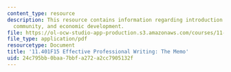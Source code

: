```yaml
---
content_type: resource
description: This resource contains information regarding introduction to housing,
  community, and economic development.
file: https://ol-ocw-studio-app-production.s3.amazonaws.com/courses/11-401-introduction-to-housing-community-and-economic-development-fall-2015/24c795bb0baa7bbfa272a2cc7905132f_MIT11_401F15_EffectiveMemo.pdf
file_type: application/pdf
resourcetype: Document
title: '11.401F15 Effective Professional Writing: The Memo'
uid: 24c795bb-0baa-7bbf-a272-a2cc7905132f
---
```

